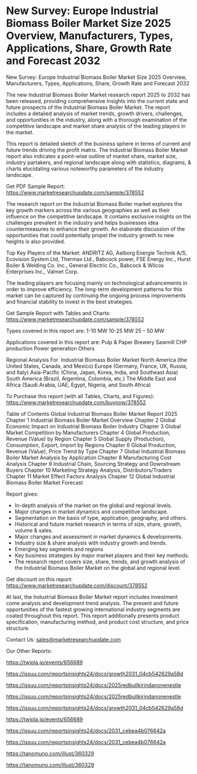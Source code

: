 # New Survey: Europe Industrial Biomass Boiler Market Size 2025 Overview, Manufacturers, Types, Applications, Share, Growth Rate and Forecast 2032

New Survey: Europe Industrial Biomass Boiler Market Size 2025 Overview, Manufacturers, Types, Applications, Share, Growth Rate and Forecast 2032

The new Industrial Biomass Boiler Market research report 2025 to 2032 has been released, providing comprehensive insights into the current state and future prospects of the Industrial Biomass Boiler Market. The report includes a detailed analysis of market trends, growth drivers, challenges, and opportunities in the industry, along with a thorough examination of the competitive landscape and market share analysis of the leading players in the market.

This report is detailed sketch of the business sphere in terms of current and future trends driving the profit matrix. The Industrial Biomass Boiler Market report also indicates a point-wise outline of market share, market size, industry partakers, and regional landscape along with statistics, diagrams, & charts elucidating various noteworthy parameters of the industry landscape.

Get PDF Sample Report: https://www.marketresearchupdate.com/sample/378552

The research report on the Industrial Biomass Boiler market explores the key growth markers across the various geographies as well as their influence on the competitive landscape. It contains exclusive insights on the challenges prevalent in the industry and helps businesses idea countermeasures to enhance their growth. An elaborate discussion of the opportunities that could potentially propel the industry growth to new heights is also provided.

Top Key Players of the Market:
ANDRITZ AG, Aalborg Energie Technik A/S, Ecovision System Ltd, Thermax Ltd., Babcock power, FSE Energy Inc., Hurst Boiler & Welding Co. Inc., General Electric Co., Babcock & Wilcox Enterprises Inc., Valmet Corp.


The leading players are focusing mainly on technological advancements in order to improve efficiency. The long-term development patterns for this market can be captured by continuing the ongoing process improvements and financial stability to invest in the best strategies.

Get Sample Report with Tables and Charts: https://www.marketresearchupdate.com/sample/378552

Types covered in this report are:
1-10 MW
10-25 MW
25 – 50 MW


Applications covered in this report are:
Pulp & Paper
Brewery
Sawmill
CHP production
Power generation
Others


Regional Analysis For  Industrial Biomass Boiler Market
North America (the United States, Canada, and Mexico)
Europe (Germany, France, UK, Russia, and Italy)
Asia-Pacific (China, Japan, Korea, India, and Southeast Asia)
South America (Brazil, Argentina, Colombia, etc.)
The Middle East and Africa (Saudi Arabia, UAE, Egypt, Nigeria, and South Africa)

To Purchase this report (with all Tables, Charts, and Figures): https://www.marketresearchupdate.com/buynow/378552

Table of Contents
Global Industrial Biomass Boiler Market Report 2025
Chapter 1 Industrial Biomass Boiler Market Overview
Chapter 2 Global Economic Impact on Industrial Biomass Boiler Industry
Chapter 3 Global Market Competition by Manufacturers
Chapter 4 Global Production, Revenue (Value) by Region
Chapter 5 Global Supply (Production), Consumption, Export, Import by Regions
Chapter 6 Global Production, Revenue (Value), Price Trend by Type
Chapter 7 Global Industrial Biomass Boiler Market Analysis by Application
Chapter 8 Manufacturing Cost Analysis
Chapter 9 Industrial Chain, Sourcing Strategy and Downstream Buyers
Chapter 10 Marketing Strategy Analysis, Distributors/Traders
Chapter 11 Market Effect Factors Analysis
Chapter 12 Global Industrial Biomass Boiler Market Forecast

Report gives:

- In-depth analysis of the market on the global and regional levels.
- Major changes in market dynamics and competitive landscape.
- Segmentation on the basis of type, application, geography, and others.
- Historical and future market research in terms of size, share, growth, volume & sales.
- Major changes and assessment in market dynamics & developments.
- Industry size & share analysis with industry growth and trends.
- Emerging key segments and regions
- Key business strategies by major market players and their key methods.
- The research report covers size, share, trends, and growth analysis of the Industrial Biomass Boiler Market on the global and regional level.

Get discount on this report: https://www.marketresearchupdate.com/discount/378552

At last, the Industrial Biomass Boiler Market report includes investment come analysis and development trend analysis. The present and future opportunities of the fastest growing international industry segments are coated throughout this report. This report additionally presents product specification, manufacturing method, and product cost structure, and price structure.

Contact Us:
sales@marketresearchupdate.com

Our Other Reports:

https://twipla.jp/events/656689

https://issuu.com/reportsinsights24/docs/growth2031_04cb542629a58d

https://issuu.com/reportsinsights24/docs/2025redbullkirindanonenestle

https://issuu.com/reportsinsights24/docs/2025redbullkirindanonenestle

https://issuu.com/reportsinsights24/docs/growth2031_04cb542629a58d

https://twipla.jp/events/656689

https://issuu.com/reportsinsights24/docs/2031_cebea4b076642a

https://issuu.com/reportsinsights24/docs/2031_cebea4b076642a

https://tanomuno.com/illust/360329

https://tanomuno.com/illust/360329

